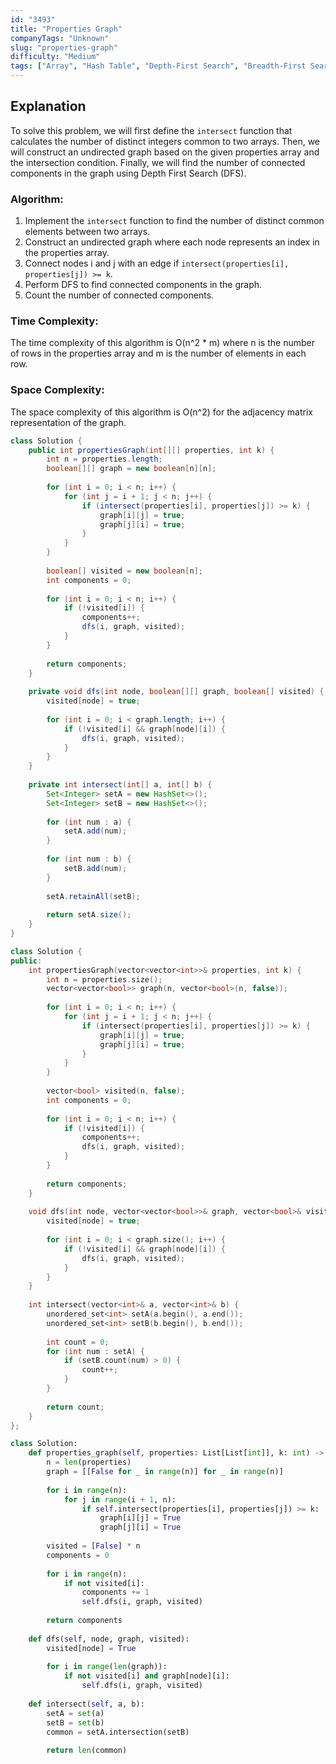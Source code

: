 ```yaml
---
id: "3493"
title: "Properties Graph"
companyTags: "Unknown"
slug: "properties-graph"
difficulty: "Medium"
tags: ["Array", "Hash Table", "Depth-First Search", "Breadth-First Search", "Union Find", "Graph"]
---
```


## Explanation
To solve this problem, we will first define the `intersect` function that calculates the number of distinct integers common to two arrays. Then, we will construct an undirected graph based on the given properties array and the intersection condition. Finally, we will find the number of connected components in the graph using Depth First Search (DFS).

### Algorithm:
1. Implement the `intersect` function to find the number of distinct common elements between two arrays.
2. Construct an undirected graph where each node represents an index in the properties array.
3. Connect nodes i and j with an edge if `intersect(properties[i], properties[j]) >= k`.
4. Perform DFS to find connected components in the graph.
5. Count the number of connected components.

### Time Complexity:
The time complexity of this algorithm is O(n^2 * m) where n is the number of rows in the properties array and m is the number of elements in each row.

### Space Complexity:
The space complexity of this algorithm is O(n^2) for the adjacency matrix representation of the graph.
```java
class Solution {
    public int propertiesGraph(int[][] properties, int k) {
        int n = properties.length;
        boolean[][] graph = new boolean[n][n];
        
        for (int i = 0; i < n; i++) {
            for (int j = i + 1; j < n; j++) {
                if (intersect(properties[i], properties[j]) >= k) {
                    graph[i][j] = true;
                    graph[j][i] = true;
                }
            }
        }
        
        boolean[] visited = new boolean[n];
        int components = 0;
        
        for (int i = 0; i < n; i++) {
            if (!visited[i]) {
                components++;
                dfs(i, graph, visited);
            }
        }
        
        return components;
    }
    
    private void dfs(int node, boolean[][] graph, boolean[] visited) {
        visited[node] = true;
        
        for (int i = 0; i < graph.length; i++) {
            if (!visited[i] && graph[node][i]) {
                dfs(i, graph, visited);
            }
        }
    }
    
    private int intersect(int[] a, int[] b) {
        Set<Integer> setA = new HashSet<>();
        Set<Integer> setB = new HashSet<>();
        
        for (int num : a) {
            setA.add(num);
        }
        
        for (int num : b) {
            setB.add(num);
        }
        
        setA.retainAll(setB);
        
        return setA.size();
    }
}
```

```cpp
class Solution {
public:
    int propertiesGraph(vector<vector<int>>& properties, int k) {
        int n = properties.size();
        vector<vector<bool>> graph(n, vector<bool>(n, false));
        
        for (int i = 0; i < n; i++) {
            for (int j = i + 1; j < n; j++) {
                if (intersect(properties[i], properties[j]) >= k) {
                    graph[i][j] = true;
                    graph[j][i] = true;
                }
            }
        }
        
        vector<bool> visited(n, false);
        int components = 0;
        
        for (int i = 0; i < n; i++) {
            if (!visited[i]) {
                components++;
                dfs(i, graph, visited);
            }
        }
        
        return components;
    }
    
    void dfs(int node, vector<vector<bool>>& graph, vector<bool>& visited) {
        visited[node] = true;
        
        for (int i = 0; i < graph.size(); i++) {
            if (!visited[i] && graph[node][i]) {
                dfs(i, graph, visited);
            }
        }
    }
    
    int intersect(vector<int>& a, vector<int>& b) {
        unordered_set<int> setA(a.begin(), a.end());
        unordered_set<int> setB(b.begin(), b.end());
        
        int count = 0;
        for (int num : setA) {
            if (setB.count(num) > 0) {
                count++;
            }
        }
        
        return count;
    }
};
```

```python
class Solution:
    def properties_graph(self, properties: List[List[int]], k: int) -> int:
        n = len(properties)
        graph = [[False for _ in range(n)] for _ in range(n)]
        
        for i in range(n):
            for j in range(i + 1, n):
                if self.intersect(properties[i], properties[j]) >= k:
                    graph[i][j] = True
                    graph[j][i] = True
        
        visited = [False] * n
        components = 0
        
        for i in range(n):
            if not visited[i]:
                components += 1
                self.dfs(i, graph, visited)
        
        return components
    
    def dfs(self, node, graph, visited):
        visited[node] = True
        
        for i in range(len(graph)):
            if not visited[i] and graph[node][i]:
                self.dfs(i, graph, visited)
    
    def intersect(self, a, b):
        setA = set(a)
        setB = set(b)
        common = setA.intersection(setB)
        
        return len(common)
```
